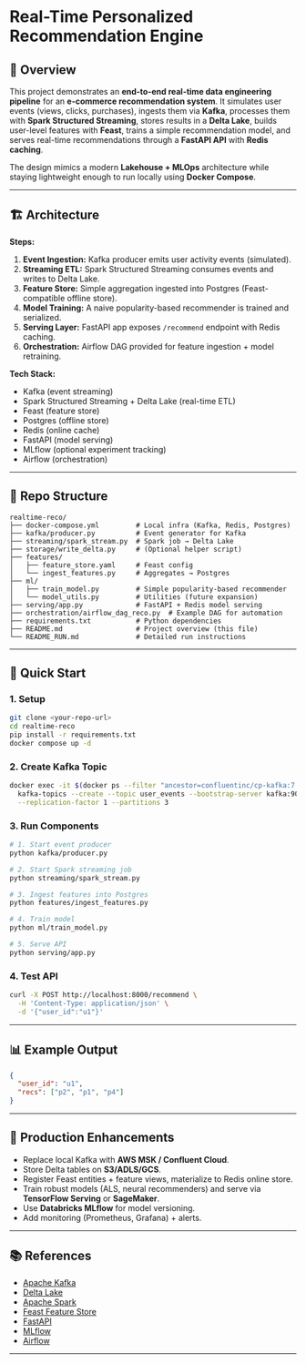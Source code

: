# Real-Time Personalized Recommendation Engine

## 📌 Overview

This project demonstrates an **end-to-end real-time data engineering pipeline** for an **e-commerce recommendation system**. It simulates user events (views, clicks, purchases), ingests them via **Kafka**, processes them with **Spark Structured Streaming**, stores results in a **Delta Lake**, builds user-level features with **Feast**, trains a simple recommendation model, and serves real-time recommendations through a **FastAPI API** with **Redis caching**.

The design mimics a modern **Lakehouse + MLOps** architecture while staying lightweight enough to run locally using **Docker Compose**.

---

## 🏗️ Architecture

**Steps:**

1. **Event Ingestion:** Kafka producer emits user activity events (simulated).
2. **Streaming ETL:** Spark Structured Streaming consumes events and writes to Delta Lake.
3. **Feature Store:** Simple aggregation ingested into Postgres (Feast-compatible offline store).
4. **Model Training:** A naive popularity-based recommender is trained and serialized.
5. **Serving Layer:** FastAPI app exposes `/recommend` endpoint with Redis caching.
6. **Orchestration:** Airflow DAG provided for feature ingestion + model retraining.

**Tech Stack:**

* Kafka (event streaming)
* Spark Structured Streaming + Delta Lake (real-time ETL)
* Feast (feature store)
* Postgres (offline store)
* Redis (online cache)
* FastAPI (model serving)
* MLflow (optional experiment tracking)
* Airflow (orchestration)

---

## 📂 Repo Structure

```
realtime-reco/
├── docker-compose.yml         # Local infra (Kafka, Redis, Postgres)
├── kafka/producer.py          # Event generator for Kafka
├── streaming/spark_stream.py  # Spark job → Delta Lake
├── storage/write_delta.py     # (Optional helper script)
├── features/
│   ├── feature_store.yaml     # Feast config
│   └── ingest_features.py     # Aggregates → Postgres
├── ml/
│   ├── train_model.py         # Simple popularity-based recommender
│   └── model_utils.py         # Utilities (future expansion)
├── serving/app.py             # FastAPI + Redis model serving
├── orchestration/airflow_dag_reco.py  # Example DAG for automation
├── requirements.txt           # Python dependencies
├── README.md                  # Project overview (this file)
└── README_RUN.md              # Detailed run instructions
```

---

## 🚀 Quick Start

### 1. Setup

```bash
git clone <your-repo-url>
cd realtime-reco
pip install -r requirements.txt
docker compose up -d
```

### 2. Create Kafka Topic

```bash
docker exec -it $(docker ps --filter "ancestor=confluentinc/cp-kafka:7.4.0" -q) \
  kafka-topics --create --topic user_events --bootstrap-server kafka:9092 \
  --replication-factor 1 --partitions 3
```

### 3. Run Components

```bash
# 1. Start event producer
python kafka/producer.py

# 2. Start Spark streaming job
python streaming/spark_stream.py

# 3. Ingest features into Postgres
python features/ingest_features.py

# 4. Train model
python ml/train_model.py

# 5. Serve API
python serving/app.py
```

### 4. Test API

```bash
curl -X POST http://localhost:8000/recommend \
  -H 'Content-Type: application/json' \
  -d '{"user_id":"u1"}'
```

---

## 📊 Example Output

```json
{
  "user_id": "u1",
  "recs": ["p2", "p1", "p4"]
}
```

---

## 🔧 Production Enhancements

* Replace local Kafka with **AWS MSK / Confluent Cloud**.
* Store Delta tables on **S3/ADLS/GCS**.
* Register Feast entities + feature views, materialize to Redis online store.
* Train robust models (ALS, neural recommenders) and serve via **TensorFlow Serving** or **SageMaker**.
* Use **Databricks MLflow** for model versioning.
* Add monitoring (Prometheus, Grafana) + alerts.

---

## 📚 References

* [Apache Kafka](https://kafka.apache.org/)
* [Delta Lake](https://delta.io/)
* [Apache Spark](https://spark.apache.org/)
* [Feast Feature Store](https://feast.dev/)
* [FastAPI](https://fastapi.tiangolo.com/)
* [MLflow](https://mlflow.org/)
* [Airflow](https://airflow.apache.org/)

---
